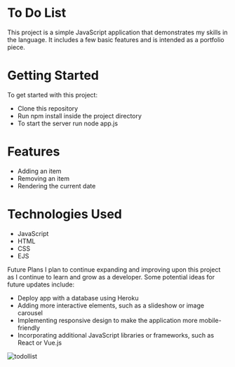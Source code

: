# To Do List

This project is a simple JavaScript application that demonstrates my skills in the language. It includes a few basic features and is intended as a portfolio piece.

# Getting Started

To get started with this project:

- Clone this repository
- Run npm install inside the project directory
- To start the server run node app.js 


# Features

- Adding an item
- Removing an item
- Rendering the current date

# Technologies Used

- JavaScript
- HTML
- CSS
- EJS


Future Plans
I plan to continue expanding and improving upon this project as I continue to learn and grow as a developer. Some potential ideas for future updates include:

- Deploy app with a database using Heroku
- Adding more interactive elements, such as a slideshow or image carousel
- Implementing responsive design to make the application more mobile-friendly
- Incorporating additional JavaScript libraries or frameworks, such as React or Vue.js


![todollist](https://user-images.githubusercontent.com/90528783/199352367-f467ae76-be10-4ab2-986a-af7e961eb050.PNG)




